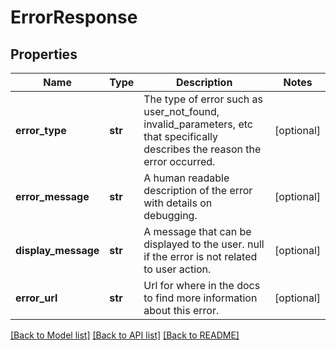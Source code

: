 # ErrorResponse

## Properties
Name | Type | Description | Notes
------------ | ------------- | ------------- | -------------
**error_type** | **str** | The type of error such as user_not_found, invalid_parameters, etc that specifically describes the reason the error occurred. | [optional] 
**error_message** | **str** | A human readable description of the error with details on debugging. | [optional] 
**display_message** | **str** | A message that can be displayed to the user. null if the error is not related to user action. | [optional] 
**error_url** | **str** | Url for where in the docs to find more information about this error. | [optional] 

[[Back to Model list]](../README.md#documentation-for-models) [[Back to API list]](../README.md#documentation-for-api-endpoints) [[Back to README]](../README.md)


